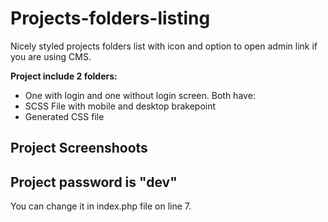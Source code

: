 # Projects-folders-listing
Nicely styled projects folders list with icon and option to open admin link if you are using CMS. 

**Project include 2 folders:**
* One with login and one without login screen. Both have:
* SCSS File with mobile and desktop brakepoint
* Generated CSS file

## Project Screenshoots
[Login]: https://github.com/krstivoja/Projects-folders-listing/blob/master/Login.png "Login page"
[Projects]: https://github.com/krstivoja/Projects-folders-listing/blob/master/Projects.png "Projects page"



## Project password is "dev"
You can change it in index.php file on line 7.




